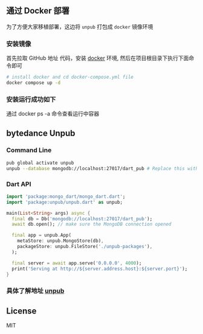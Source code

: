 

## 通过 Docker 部署 
为了方便大家移植部署，这边将 `unpub` 打包成 `docker` 镜像环境

### 安装镜像
首先拉取 GitHub 地址  代码，安装 [docker](https://www.docker.com/get-started/) 环境,  然后在项目根目录下执行下面命令即可

```sh
# install docker and cd docker-compose.yml file 
docker compose up -d 
```

### 安装运行成功如下

通过 docker ps -a 命令查看运行中容器



## bytedance Unpub
### Command Line

```sh
pub global activate unpub
unpub --database mongodb://localhost:27017/dart_pub # Replace this with production database uri
```

### Dart API

```dart
import 'package:mongo_dart/mongo_dart.dart';
import 'package:unpub/unpub.dart' as unpub;

main(List<String> args) async {
  final db = Db('mongodb://localhost:27017/dart_pub');
  await db.open(); // make sure the MongoDB connection opened

  final app = unpub.App(
    metaStore: unpub.MongoStore(db),
    packageStore: unpub.FileStore('./unpub-packages'),
  );

  final server = await app.serve('0.0.0.0', 4000);
  print('Serving at http://${server.address.host}:${server.port}');
}
```

### 具体了解地址 [unpub](https://github.com/bytedance/unpub)


## License

MIT
